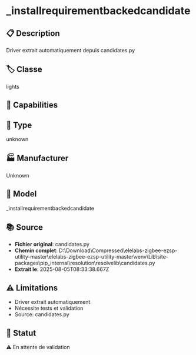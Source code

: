 # _installrequirementbackedcandidate

## 📋 Description
Driver extrait automatiquement depuis candidates.py

## 🏷️ Classe
lights

## 🔧 Capabilities


## 📡 Type
unknown

## 🏭 Manufacturer
Unknown

## 📱 Model
_installrequirementbackedcandidate

## 📚 Source
- **Fichier original**: candidates.py
- **Chemin complet**: D:\Download\Compressed\elelabs-zigbee-ezsp-utility-master\elelabs-zigbee-ezsp-utility-master\venv\Lib\site-packages\pip\_internal\resolution\resolvelib\candidates.py
- **Extrait le**: 2025-08-05T08:33:38.667Z

## ⚠️ Limitations
- Driver extrait automatiquement
- Nécessite tests et validation
- Source: candidates.py

## 🚀 Statut
⚠️ En attente de validation
